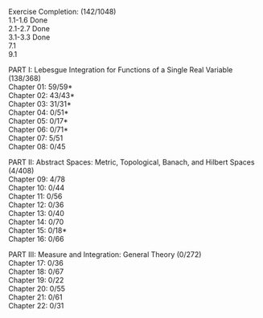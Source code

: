 Exercise Completion: (142/1048)<br />
1.1-1.6 Done<br />
2.1-2.7 Done<br />
3.1-3.3 Done<br />
7.1<br />
9.1<br />

PART I: Lebesgue Integration for Functions of a Single Real Variable (138/368)<br />
Chapter 01: 59/59*<br />
Chapter 02: 43/43*<br />
Chapter 03: 31/31*<br />
Chapter 04: 0/51*<br />
Chapter 05: 0/17*<br />
Chapter 06: 0/71*<br />
Chapter 07: 5/51<br />
Chapter 08: 0/45<br />

PART II: Abstract Spaces: Metric, Topological, Banach, and Hilbert Spaces (4/408)<br />
Chapter 09: 4/78<br />
Chapter 10: 0/44<br />
Chapter 11: 0/56<br />
Chapter 12: 0/36<br />
Chapter 13: 0/40<br />
Chapter 14: 0/70<br />
Chapter 15: 0/18*<br />
Chapter 16: 0/66<br />

PART III: Measure and Integration: General Theory (0/272)<br />
Chapter 17: 0/36<br />
Chapter 18: 0/67<br />
Chapter 19: 0/22<br />
Chapter 20: 0/55<br />
Chapter 21: 0/61<br />
Chapter 22: 0/31<br />

